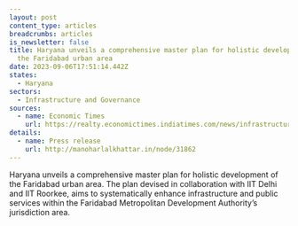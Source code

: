 ```yaml
---
layout: post
content_type: articles
breadcrumbs: articles
is_newsletter: false
title: Haryana unveils a comprehensive master plan for holistic development of
  the Faridabad urban area
date: 2023-09-06T17:51:14.442Z
states:
  - Haryana
sectors:
  - Infrastructure and Governance
sources:
  - name: Economic Times
    url: https://realty.economictimes.indiatimes.com/news/infrastructure/haryana-cm-unveils-master-plan-for-holistic-development-of-urban-area-in-faridabad/103328700
details:
  - name: Press release
    url: http://manoharlalkhattar.in/node/31862
---
```

Haryana unveils a comprehensive master plan for holistic development of the Faridabad urban area. The plan devised in collaboration with IIT Delhi and IIT Roorkee, aims to systematically enhance infrastructure and public services within the Faridabad Metropolitan Development Authority’s jurisdiction area.
